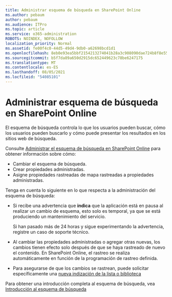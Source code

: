 ```yaml
---
title: Administrar esquema de búsqueda en SharePoint Online
ms.author: pebaum
author: pebaum
ms.audience: ITPro
ms.topic: article
ms.service: o365-administration
ROBOTS: NOINDEX, NOFOLLOW
localization_priority: Normal
ms.assetid: fe00f4c0-44d5-49d4-9db0-a62698bcd1d1
ms.openlocfilehash: 8eb0e93ea5bbf2154213274041b28a3c908090dae724b8f8e55fa2fb05f16d86
ms.sourcegitcommit: b5f7da89a650d2915dc652449623c78be6247175
ms.translationtype: MT
ms.contentlocale: es-ES
ms.lasthandoff: 08/05/2021
ms.locfileid: "54085101"
---
```

# <a name="manage-search-schema-in-sharepoint-online"></a>Administrar esquema de búsqueda en SharePoint Online

El esquema de búsqueda controla lo que los usuarios pueden buscar, cómo los usuarios pueden buscarlo y cómo puede presentar los resultados en los sitios web de búsqueda. 

Consulte [Administrar el esquema de búsqueda en SharePoint Online](https://docs.microsoft.com/sharepoint/manage-search-schema) para obtener información sobre cómo: 
- Cambiar el esquema de búsqueda.
- Crear propiedades administradas.
- Asigne propiedades rastreadas de mapa rastreadas a propiedades administradas.

Tenga en cuenta lo siguiente en lo que respecta a la administración del esquema de búsqueda:

- Si recibe una advertencia que **indica** que la aplicación está en pausa al realizar un cambio de esquema, esto solo es temporal, ya que se está produciendo un mantenimiento del servicio. 

    Si han pasado más de 24 horas y sigue experimentando la advertencia, registre un caso de soporte técnico.
- Al cambiar las propiedades administradas o agregar otras nuevas, los cambios tienen efecto solo después de que se haya rastreado de nuevo el contenido. En SharePoint Online, el rastreo se realiza automáticamente en función de la programación de rastreo definida.
- Para asegurarse de que los cambios se rastrean, puede solicitar específicamente una [nueva indización de la lista o biblioteca](https://docs.microsoft.com/sharepoint/manage-search-schema#request-re-indexing-of-a-document-library-or-list) 

Para obtener una introducción completa al esquema de búsqueda, vea [Introducción al esquema de búsqueda](https://blogs.technet.microsoft.com/tothesharepoint/2012/11/25/introducing-search-schema-for-sharepoint-2013/) 


